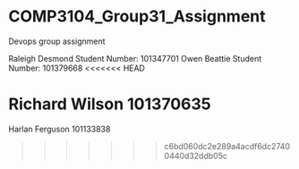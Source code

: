 # COMP3104_Group31_Assignment
Devops group assignment

Raleigh Desmond Student Number: 101347701
Owen Beattie Student Number: 101379668
<<<<<<< HEAD

Richard Wilson 101370635
=======
Harlan Ferguson 101133838
>>>>>>> c6bd060dc2e289a4acdf6dc27400440d32ddb05c
